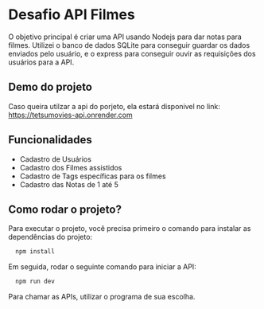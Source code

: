 
# Desafio API Filmes

O objetivo principal é criar uma API usando Nodejs para dar notas para filmes. Utilizei o banco de dados SQLite para conseguir guardar os dados enviados pelo usuário, e o express para conseguir ouvir as requisições dos usuários para a API.



## Demo do projeto

Caso queira utilzar a api do porjeto, ela estará disponivel no link:
https://tetsumovies-api.onrender.com

## Funcionalidades

- Cadastro de Usuários
- Cadastro dos Filmes assistidos
- Cadastro de Tags específicas para os filmes
- Cadastro das Notas de 1 até 5


## Como rodar o projeto?

Para executar o projeto, você precisa primeiro o comando para instalar as dependências do projeto:

```bash
  npm install
```

Em seguida, rodar o seguinte comando para iniciar a API:

```bash
  npm run dev
```

Para chamar as APIs, utilizar o programa de sua escolha.

